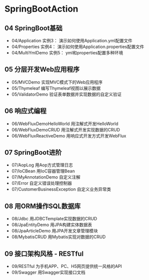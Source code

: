 # SpringBootAction


## 04 SpringBoot基础
- 04/Application 实例3： 演示如何使用Application.yml配置文件
- 04/Properties 实例4： 演示如何使用Application.properties配置文件
- 04/MultiYmlDemo 实例5： yml和properties配置多种环境

## 05 分层开发Web应用程序
- 05/MVCDemo 实现MVC模式下的Web应用程序
- 05/Thymeleaf 编写Thymeleaf视图以展示数据
- 05/ValidatorDemo 验证表单数据并实现数据的自定义验证



## 06 响应式编程
- 06/WebFluxDemoHelloWorld 用注解式开发HelloWorld
- 06/WebFluxDemoCRUD 用注解式开发实现数据的CRUD
- 06/WebFluxReactiveDemo 用响应式开发方式开发WebFlux


## 07 SpringBoot进阶
- 07/AopLog 用Aop方式管理日志
- 07/IoCBean 用IoC容器管理Bean
- 07/MyAnnotationDemo 自定义注解
- 07/Error 自定义错误处理控制器
- 07/CustomerBusinessException 自定义业务异常类




## 08 用ORM操作SQL数据库
- 08/Jdbc 用JDBCTemplate实现数据的CRUD
- 08/JpaEntityDemo 用JPA构建实体数据表
- 08/JpaArticleDemo 用JPA开发文章管理模块
- 08/MybatisCRUD 用Mybatis实现对数据的CRUD

## 09 接口架构风格 - RESTful
- 09/RESTful 为手机APP、PC、H5网页提供统一风格的API
- 09/Swagger 用Swagger实现接口文档 

